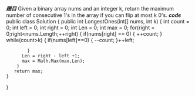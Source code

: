 ***題目***
Given a binary array nums and an integer k, return the maximum number of consecutive 1's in the array if you can flip at most k 0's.
***code***
public class Solution {
    public int LongestOnes(int[] nums, int k) {
        int count = 0;
        int left = 0;
        int right = 0;
        int Len = 0;
        int max = 0;
        for(right = 0;right<nums.Length;++right)
        {
            if(nums[right] == 0)
            {
                ++count;
            }
            while(count>k)
            {
             if(nums[left]==0)
             {
               --count;
             }++left;
             
            }
          Len = right - left +1;
          max = Math.Max(max,Len);  
        }
       return max; 
    }
}


